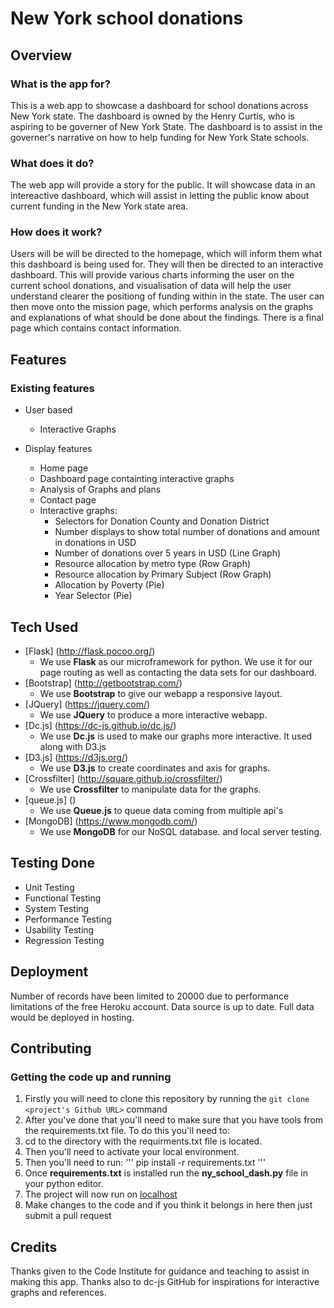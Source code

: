 # New York school donations

## Overview

### What is the app for?

This is a web app to showcase a dashboard for school donations across New York state. The dashboard is owned by the Henry Curtis, who is aspiring to be governer of New York State. The dashboard is to assist in the governer's narrative on how to help funding for New York State schools. 

### What does it do?

The web app will provide a story for the public. It will showcase data in an intereactive dashboard, which will assist in letting the public know about current funding in the New York state area. 

### How does it work?

Users will be will be directed to the homepage, which will inform them what this dashboard is being used for. 
They will then be directed to an interactive dashboard. This will provide various charts informing the user on the current school donations, and visualisation of data will help the user understand clearer the positiong of funding within in the state. 
The user can then move onto the mission page, which performs analysis on the graphs and explanations of what should be done about the findings. 
There is a final page which contains contact information. 

## Features

### Existing features

- User based
    - Interactive Graphs

- Display features
    - Home page
    - Dashboard page containting interactive graphs
    - Analysis of Graphs and plans
    - Contact page
    - Interactive graphs:
    	- Selectors for Donation County and Donation District
    	- Number displays to show total number of donations and amount in donations in USD
        - Number of donations over 5 years in USD (Line Graph)
        - Resource allocation by metro type (Row Graph)
        - Resource allocation by Primary Subject (Row Graph)
        - Allocation by Poverty (Pie)
        - Year Selector (Pie)

## Tech Used

- [Flask] (http://flask.pocoo.org/)
    - We use **Flask** as our microframework for python. We use it for our page routing as well as contacting the data sets for our dashboard. 
- [Bootstrap] (http://getbootstrap.com/)
    - We use **Bootstrap** to give our webapp a responsive layout.
- [JQuery] (https://jquery.com/)
    - We use **JQuery** to produce a more interactive webapp. 
- [Dc.js] (https://dc-js.github.io/dc.js/)
    - We use **Dc.js** is used to make our graphs more interactive. It used along with D3.js
- [D3.js] (https://d3js.org/)
    - We use **D3.js** to create coordinates and axis for graphs. 
- [Crossfilter] (http://square.github.io/crossfilter/)
    - We use **Crossfilter** to manipulate data for the graphs. 
- [queue.js] ()
    - We use **Queue.js** to queue data coming from multiple api's
- [MongoDB] (https://www.mongodb.com/)
    - We use **MongoDB** for our NoSQL database. and local server testing. 

## Testing Done

- Unit Testing
- Functional Testing 
- System Testing
- Performance Testing
- Usability Testing
- Regression Testing 

## Deployment

Number of records have been limited to 20000 due to performance limitations of the free Heroku account. 
Data source is up to date. Full data would be deployed in hosting. 

## Contributing

### Getting the code up and running
1. Firstly you will need to clone this repository by running the ```git clone <project's Github URL>``` command
2. After you've done that you'll need to make sure that you have tools from the requirements.txt file. To do this you'll need to: 
  1. cd to the directory with the requirments.txt file is located.
  2. Then you'll need to activate your local environment.
  3. Then you'll need to run: 
    '''
    pip install -r requirements.txt
    '''
3. Once **requirements.txt** is installed run the **ny_school_dash.py** file in your python editor.
4. The project will now run on [localhost](http://127.0.0.1:5000)
5. Make changes to the code and if you think it belongs in here then just submit a pull request

## Credits

Thanks given to the Code Institute for guidance and teaching to assist in making this app. 
Thanks also to dc-js GitHub for inspirations for interactive graphs and references. 